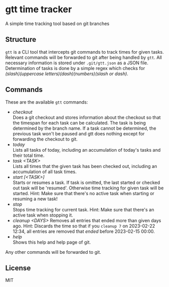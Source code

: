 ﻿# gtt time tracker
A simple time tracking tool based on git branches

## Structure
`gtt` is a CLI tool that intercepts git commands to track times for given tasks.
Relevant commands will be forwarded to git after being handled by `gtt`. 
All necessary information is stored under `.git/gtt.json` as a JSON file.
Determination of tasks is done by a simple regex which checks for  
_(slash)(uppercase letters)(dash)(numbers)(slash or dash)_.

## Commands
These are the available `gtt` commands:

- _checkout_  
  Does a git checkout and stores information about the checkout so that the timespan for each 
  task can be calculated. The task is being determined by the branch name. If a task cannot be 
  determined, the previous task won't be paused and gtt does nothing except for forwarding the 
  checkout to git. 
- _today_  
  Lists all tasks of today, including an accumulation of today's tasks and their total time.
- _task \<TASK>_  
  Lists all times that the given task has been checked out, including an accumulation of all 
  task times.
- _start \[\<TASK>]_  
  Starts or resumes a task. If task is omitted, the last started or checked out task will be 
  'resumed'. Otherwise time tracking for given task will be started.
  Hint: Make sure that there's no active task when starting or resuming a new task!
- _stop_  
  Stops time tracking for current task.
  Hint: Make sure that there's an active task when stopping it.
- _cleanup \<DAYS>_
  Removes all entries that ended more than given days ago.
  Hint: Discards the time so that if you `cleanup 7` on 2023-02-22 12:34, all entries are removed
  that *ended* before 2023-02-15 00:00.
- _help_  
  Shows this help and help page of git.

Any other commands will be forwarded to git. 

## License
MIT